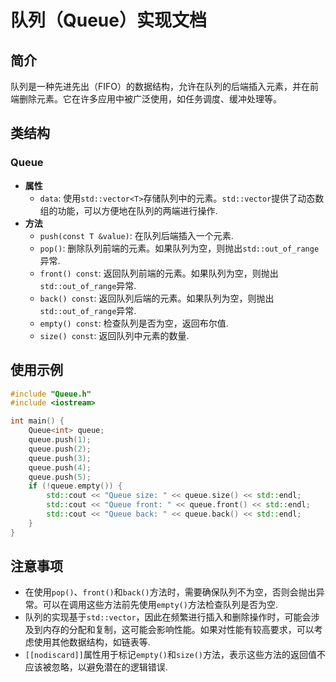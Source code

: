 # 队列（Queue）实现文档

## 简介
队列是一种先进先出（FIFO）的数据结构，允许在队列的后端插入元素，并在前端删除元素。它在许多应用中被广泛使用，如任务调度、缓冲处理等。

## 类结构
### Queue
- **属性**
    - `data`: 使用`std::vector<T>`存储队列中的元素。`std::vector`提供了动态数组的功能，可以方便地在队列的两端进行操作.
- **方法**
    - `push(const T &value)`: 在队列后端插入一个元素.
    - `pop()`: 删除队列前端的元素。如果队列为空，则抛出`std::out_of_range`异常.
    - `front() const`: 返回队列前端的元素。如果队列为空，则抛出`std::out_of_range`异常.
    - `back() const`: 返回队列后端的元素。如果队列为空，则抛出`std::out_of_range`异常.
    - `empty() const`: 检查队列是否为空，返回布尔值.
    - `size() const`: 返回队列中元素的数量.

## 使用示例
```c++
#include "Queue.h"
#include <iostream>

int main() {
    Queue<int> queue;
    queue.push(1);
    queue.push(2);
    queue.push(3);
    queue.push(4);
    queue.push(5);
    if (!queue.empty()) {
        std::cout << "Queue size: " << queue.size() << std::endl;
        std::cout << "Queue front: " << queue.front() << std::endl;
        std::cout << "Queue back: " << queue.back() << std::endl;
    }
}
```

## 注意事项
- 在使用`pop()`、`front()`和`back()`方法时，需要确保队列不为空，否则会抛出异常。可以在调用这些方法前先使用`empty()`方法检查队列是否为空.
- 队列的实现基于`std::vector`，因此在频繁进行插入和删除操作时，可能会涉及到内存的分配和复制，这可能会影响性能。如果对性能有较高要求，可以考虑使用其他数据结构，如链表等.
- `[[nodiscard]]`属性用于标记`empty()`和`size()`方法，表示这些方法的返回值不应该被忽略，以避免潜在的逻辑错误.